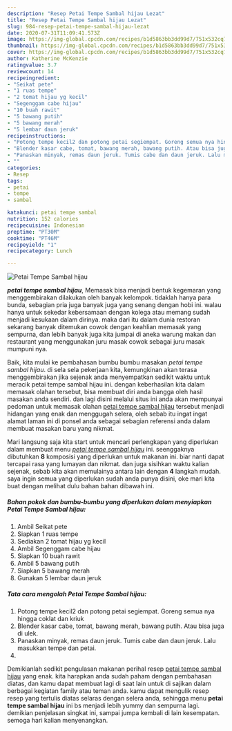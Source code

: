 ```yaml
---
description: "Resep Petai Tempe Sambal hijau Lezat"
title: "Resep Petai Tempe Sambal hijau Lezat"
slug: 984-resep-petai-tempe-sambal-hijau-lezat
date: 2020-07-31T11:09:41.573Z
image: https://img-global.cpcdn.com/recipes/b1d5863bb3dd99d7/751x532cq70/petai-tempe-sambal-hijau-foto-resep-utama.jpg
thumbnail: https://img-global.cpcdn.com/recipes/b1d5863bb3dd99d7/751x532cq70/petai-tempe-sambal-hijau-foto-resep-utama.jpg
cover: https://img-global.cpcdn.com/recipes/b1d5863bb3dd99d7/751x532cq70/petai-tempe-sambal-hijau-foto-resep-utama.jpg
author: Katherine McKenzie
ratingvalue: 3.7
reviewcount: 14
recipeingredient:
- "Seikat pete"
- "1 ruas tempe"
- "2 tomat hijau yg kecil"
- "Segenggam cabe hijau"
- "10 buah rawit"
- "5 bawang putih"
- "5 bawang merah"
- "5 lembar daun jeruk"
recipeinstructions:
- "Potong tempe kecil2 dan potong petai segiempat. Goreng semua nya hingga coklat dan kriuk"
- "Blender kasar cabe, tomat, bawang merah, bawang putih. Atau bisa juga di ulek."
- "Panaskan minyak, remas daun jeruk. Tumis cabe dan daun jeruk. Lalu masukkan tempe dan petai."
- ""
categories:
- Resep
tags:
- petai
- tempe
- sambal

katakunci: petai tempe sambal 
nutrition: 152 calories
recipecuisine: Indonesian
preptime: "PT30M"
cooktime: "PT46M"
recipeyield: "1"
recipecategory: Lunch

---
```



![Petai Tempe Sambal hijau](https://img-global.cpcdn.com/recipes/b1d5863bb3dd99d7/751x532cq70/petai-tempe-sambal-hijau-foto-resep-utama.jpg)

<b><i>petai tempe sambal hijau</i></b>, Memasak bisa menjadi bentuk kegemaran yang menggembirakan dilakukan oleh banyak kelompok. tidaklah hanya para bunda, sebagian pria juga banyak juga yang senang dengan hobi ini. walau hanya untuk sekedar kebersamaan dengan kolega atau memang sudah menjadi kesukaan dalam dirinya. maka dari itu dalam dunia restoran sekarang banyak ditemukan cowok dengan keahlian memasak yang sempurna, dan lebih banyak juga kita jumpai di aneka warung makan dan restaurant yang menggunakan juru masak cowok sebagai juru masak mumpuni nya.

Baik, kita mulai ke pembahasan bumbu bumbu masakan <i>petai tempe sambal hijau</i>. di sela sela pekerjaan kita, kemungkinan akan terasa menggembirakan jika sejenak anda menyempatkan sedikit waktu untuk meracik petai tempe sambal hijau ini. dengan keberhasilan kita dalam memasak olahan tersebut, bisa membuat diri anda bangga oleh hasil masakan anda sendiri. dan lagi disini melalui situs ini anda akan mempunyai pedoman untuk memasak olahan <u>petai tempe sambal hijau</u> tersebut menjadi hidangan yang enak dan menggugah selera, oleh sebab itu ingat ingat alamat laman ini di ponsel anda sebagai sebagian referensi anda dalam membuat masakan baru yang nikmat.




Mari langsung saja kita start untuk mencari perlengkapan yang diperlukan dalam membuat menu <u><i>petai tempe sambal hijau</i></u> ini. seenggaknya dibutuhkan <b>8</b> komposisi yang diperlukan untuk makanan ini. biar nanti dapat tercapai rasa yang lumayan dan nikmat. dan juga sisihkan waktu kalian sejenak, sebab kita akan memulainya antara lain dengan <b>4</b> langkah mudah. saya ingin semua yang diperlukan sudah anda punya disini, oke mari kita buat dengan melihat dulu bahan bahan dibawah ini.

<!--inarticleads1-->

##### Bahan pokok dan bumbu-bumbu yang diperlukan dalam menyiapkan Petai Tempe Sambal hijau:

1. Ambil Seikat pete
1. Siapkan 1 ruas tempe
1. Sediakan 2 tomat hijau yg kecil
1. Ambil Segenggam cabe hijau
1. Siapkan 10 buah rawit
1. Ambil 5 bawang putih
1. Siapkan 5 bawang merah
1. Gunakan 5 lembar daun jeruk




<!--inarticleads2-->

##### Tata cara mengolah Petai Tempe Sambal hijau:

1. Potong tempe kecil2 dan potong petai segiempat. Goreng semua nya hingga coklat dan kriuk
1. Blender kasar cabe, tomat, bawang merah, bawang putih. Atau bisa juga di ulek.
1. Panaskan minyak, remas daun jeruk. Tumis cabe dan daun jeruk. Lalu masukkan tempe dan petai.
1. 




Demikianlah sedikit pengulasan makanan perihal resep <u>petai tempe sambal hijau</u> yang enak. kita harapkan anda sudah paham dengan pembahasan diatas, dan kamu dapat membuat lagi di saat lain untuk di sajikan dalam berbagai kegiatan family atau teman anda. kamu dapat mengulik resep resep yang tertulis diatas selaras dengan selera anda, sehingga menu <b>petai tempe sambal hijau</b> ini bs menjadi lebih yummy dan sempurna lagi. demikian penjelasan singkat ini, sampai jumpa kembali di lain kesempatan. semoga hari kalian menyenangkan.
